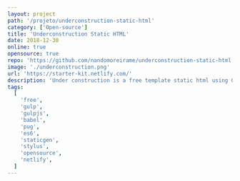 ```yaml
---
layout: project
path: '/projeto/underconstruction-static-html'
category: ['Open-source']
title: 'Underconstruction Static HTML'
date: 2018-12-30
online: true
opensource: true
repo: 'https://github.com/nandomoreirame/underconstruction-static-html'
image: './underconstruction.png'
url: 'https://starter-kit.netlify.com/'
description: 'Under construction is a free template static html using Gulp starter-kit'
tags:
  [
    'free',
    'gulp',
    'gulpjs',
    'babel',
    'pug',
    'es6',
    'staticgen',
    'stylus',
    'opensource',
    'netlify',
  ]
---
```

